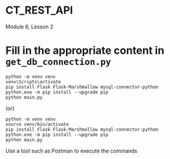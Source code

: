 # CT_REST_API
Module 6, Lesson 2

# Fill in the appropriate content in `get_db_connection.py`

```
python -m venv venv
venv\Scripts\activate
pip install Flask Flask-Marshmallow mysql-connector-python
python.exe -m pip install --upgrade pip
python main.py
```
(or)
```
python -m venv venv
source venv/bin/activate
pip install Flask Flask-Marshmallow mysql-connector-python
python.exe -m pip install --upgrade pip
python main.py
```

Use a tool such as Postman to execute the commands